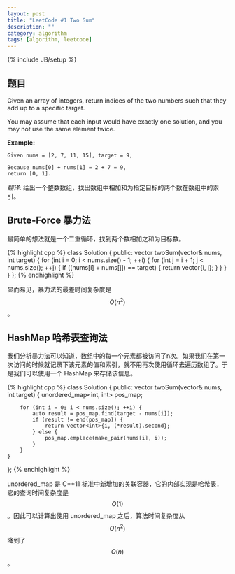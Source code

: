 ```yaml
---
layout: post
title: "LeetCode #1 Two Sum"
description: ""
category: algorithm
tags: [algorithm, leetcode]
---
```

{% include JB/setup %}

## 题目

Given an array of integers, return indices of the two numbers such that they add up to a specific target.

You may assume that each input would have exactly one solution, and you may not use the same element twice.

**Example:**

    Given nums = [2, 7, 11, 15], target = 9,

    Because nums[0] + nums[1] = 2 + 7 = 9,
    return [0, 1].

*翻译*:
  给出一个整数数组，找出数组中相加和为指定目标的两个数在数组中的索引。

## Brute-Force 暴力法

最简单的想法就是一个二重循环，找到两个数相加之和为目标数。

{% highlight cpp %}
class Solution {
public:
    vector<int> twoSum(vector<int>& nums, int target) {
        for (int i = 0; i < nums.size() - 1; ++i) {
            for (int j = i + 1; j < nums.size(); ++j) {
                if ((nums[i] + nums[j]) == target) {
                    return vector<int>{i, j};
                }
            }
        }
    }
};
{% endhighlight %}

显而易见，暴力法的最差时间复杂度是 $$O(n^2)$$ 。

## HashMap 哈希表查询法

我们分析暴力法可以知道，数组中的每一个元素都被访问了n次。如果我们在第一次访问的时候就记录下该元素的值和索引，就不用再次使用循环去遍历数组了。于是我们可以使用一个 HashMap 来存储该信息。

{% highlight cpp %}
class Solution {
public:
    vector<int> twoSum(vector<int>& nums, int target) {
        unordered_map<int, int> pos_map;

        for (int i = 0; i < nums.size(); ++i) {
            auto result = pos_map.find(target - nums[i]);
            if (result != end(pos_map)) {
                return vector<int>{i, (*result).second};
            } else {
                pos_map.emplace(make_pair(nums[i], i));
            }
        }
    }
};
{% endhighlight %}

unordered_map 是 C++11 标准中新增加的关联容器，它的内部实现是哈希表，它的查询时间复杂度是 $$O(1)$$。因此可以计算出使用 unordered_map 之后，算法时间复杂度从 $$O(n^2)$$ 降到了 $$O(n)$$。
